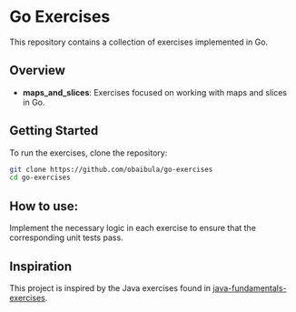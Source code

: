 # Go Exercises

This repository contains a collection of exercises implemented in Go.

## Overview

- **maps_and_slices**: Exercises focused on working with maps and slices in Go.

## Getting Started

To run the exercises, clone the repository:

```bash
git clone https://github.com/obaibula/go-exercises
cd go-exercises
```

## How to use:
Implement the necessary logic in each exercise to ensure that the corresponding unit tests pass.

## Inspiration
This project is inspired by the Java exercises found in [java-fundamentals-exercises](https://github.com/bobocode-projects/java-fundamentals-exercises).
